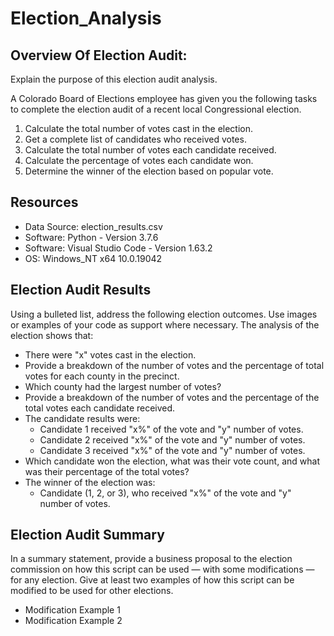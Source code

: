 # Election_Analysis

## Overview Of Election Audit: 
Explain the purpose of this election audit analysis. 

A Colorado Board of Elections employee has given you the following tasks to complete the election audit of a recent local Congressional election. 

1. Calculate the total number of votes cast in the election. 
2. Get a complete list of candidates who received votes. 
3. Calculate the total number of votes each candidate received. 
4. Calculate the percentage of votes each candidate won. 
5. Determine the winner of the election based on popular vote. 

## Resources
- Data Source: election_results.csv
- Software: Python - Version 3.7.6
- Software: Visual Studio Code - Version 1.63.2
- OS: Windows_NT x64 10.0.19042

## Election Audit Results
Using a bulleted list, address the following election outcomes. Use images or examples of your code as support where necessary.
The analysis of the election shows that: 
- There were "x" votes cast in the election.
- Provide a breakdown of the number of votes and the percentage of total votes for each county in the precinct.
- Which county had the largest number of votes?
- Provide a breakdown of the number of votes and the percentage of the total votes each candidate received.
- The candidate results were: 
  - Candidate 1 received "x%" of the vote and "y" number of votes. 
  - Candidate 2 received "x%" of the vote and "y" number of votes.
  - Candidate 3 received "x%" of the vote and "y" number of votes.
- Which candidate won the election, what was their vote count, and what was their percentage of the total votes?
- The winner of the election was: 
  - Candidate (1, 2, or 3), who received "x%" of the vote and "y" number of votes. 

## Election Audit Summary
In a summary statement, provide a business proposal to the election commission on how this script can be used — with some modifications — for any election. 
Give at least two examples of how this script can be modified to be used for other elections.
- Modification Example 1
- Modification Example 2
